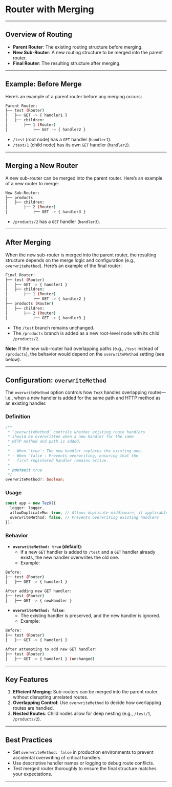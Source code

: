 # **Router with Merging**

---

## **Overview of Routing**

- **Parent Router**: The existing routing structure before merging.
- **New Sub-Router**: A new routing structure to be merged into the parent router.
- **Final Router**: The resulting structure after merging.

---

## **Example: Before Merge**

Here’s an example of a parent router before any merging occurs:

```bash
Parent Router:
├── test (Router)
│   ├── GET -> { handler1 }
│   ├── children:
│       ├── 1 (Router)
│           ├── GET -> { handler2 }
```

- `/test` (root node) has a `GET` handler (`handler1`).
- `/test/1` (child node) has its own `GET` handler (`handler2`).

---

## **Merging a New Router**

A new sub-router can be merged into the parent router. Here’s an example of a new router to merge:

```bash
New Sub-Router:
├── products
│   ├── children:
│       ├── 2 (Router)
│           ├── GET -> { handler3 }
```

- `/products/2` has a `GET` handler (`handler3`).

---

## **After Merging**

When the new sub-router is merged into the parent router, the resulting structure depends on the merge logic and configuration (e.g., `overwriteMethod`). Here’s an example of the final router:

```bash
Final Router:
├── test (Router)
│   ├── GET -> { handler1 }
│   ├── children:
│       ├── 1 (Router)
│           ├── GET -> { handler2 }
├── products (Router)
│   ├── children:
│       ├── 2 (Router)
│           ├── GET -> { handler3 }
```

- The `/test` branch remains unchanged.
- The `/products` branch is added as a new root-level node with its child `/products/2`.

**Note**: If the new sub-router had overlapping paths (e.g., `/test` instead of `/products`), the behavior would depend on the `overwriteMethod` setting (see below).

---

## **Configuration: `overwriteMethod`**

The `overwriteMethod` option controls how `TezX` handles overlapping routes—i.e., when a new handler is added for the same path and HTTP method as an existing handler.

### **Definition**

```typescript
/**
 * `overwriteMethod` controls whether existing route handlers
 * should be overwritten when a new handler for the same
 * HTTP method and path is added.
 *
 * - When `true`: The new handler replaces the existing one.
 * - When `false`: Prevents overwriting, ensuring that the
 *   first registered handler remains active.
 *
 * @default true
 */
overwriteMethod?: boolean;
```

### **Usage**

```typescript
const app = new TezX({
  logger: logger,
  allowDuplicateMw: true, // Allows duplicate middleware, if applicable
  overwriteMethod: false, // Prevents overwriting existing handlers
});
```

### **Behavior**

- **`overwriteMethod: true` (default)**:
  - If a new `GET` handler is added to `/test` and a `GET` handler already exists, the new handler overwrites the old one.
  - Example:

```bash
Before:
├── test (Router)
│   ├── GET -> { handler1 }

After adding new GET handler:
├── test (Router)
│   ├── GET -> { newHandler }
```

- **`overwriteMethod: false`**:
  - The existing handler is preserved, and the new handler is ignored.
  - Example:

```bash
Before:
├── test (Router)
│   ├── GET -> { handler1 }

After attempting to add new GET handler:
├── test (Router)
│   ├── GET -> { handler1 } (unchanged)
```

---

## **Key Features**

1. **Efficient Merging**: Sub-routers can be merged into the parent router without disrupting unrelated routes.
2. **Overlapping Control**: Use `overwriteMethod` to decide how overlapping routes are handled.
3. **Nested Routes**: Child nodes allow for deep nesting (e.g., `/test/1`, `/products/2`).

---

## **Best Practices**

- Set `overwriteMethod: false` in production environments to prevent accidental overwriting of critical handlers.
- Use descriptive handler names or logging to debug route conflicts.
- Test merged router thoroughly to ensure the final structure matches your expectations.

---
